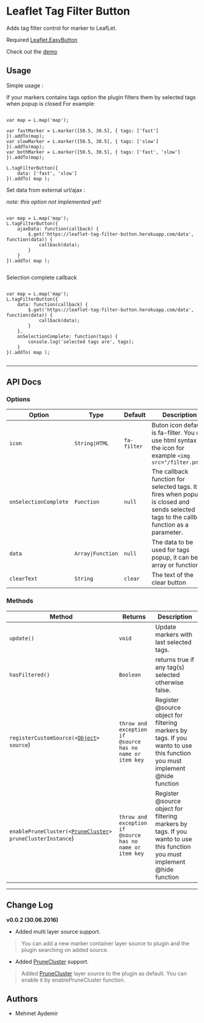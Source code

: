 # Leaflet Tag Filter Button
Adds tag filter control for marker to LeafLet. 

Required [Leaflet.EasyButton](https://github.com/CliffCloud/Leaflet.EasyButton)

Check out the [demo](https://leaflet-tag-filter-button.herokuapp.com)

Usage
-----

Simple usage :

If your markers contains tags option the plugin filters them by selected tags when popup is closed
For example:

```

var map = L.map('map');

var fastMarker = L.marker([50.5, 30.5], { tags: ['fast'] }).addTo(map); 
var slowMarker = L.marker([50.5, 30.5], { tags: ['slow'] }).addTo(map);
var bothMarker = L.marker([50.5, 30.5], { tags: ['fast', 'slow'] }).addTo(map);

L.tagFilterButton({
	data: ['fast', 'slow']
}).addTo( map );

```


Set data from external url/ajax :

*note: this option not implemented yet!*

```

var map = L.map('map');
L.tagFilterButton({
	ajaxData: function(callback) {
		$.get('https://leaflet-tag-filter-button.herokuapp.com/data', function(data)) {
			callback(data);
		}
	}
}).addTo( map );


```

Selection complete callback

```

var map = L.map('map');
L.tagFilterButton({
	data: function(callback) {
		$.get('https://leaflet-tag-filter-button.herokuapp.com/data', function(data)) {
			callback(data);
		}
	},
	onSelectionComplete: function(tags) {
		console.log('selected tags are', tags);
	}
}).addTo( map );


```


----------


API Docs
------

### Options

Option                 | Type          | Default              | Description
-----------------------|---------------|----------------------|----------------------------
`icon`               | `String\|HTML`  | `fa-filter`          | Buton icon default is fa-filter. You can use html syntax for the icon for example `<img src="/filter.png">`
`onSelectionComplete`               | `Function`  | `null`    | The callback function for selected tags. It fires when popup is closed and sends selected tags to the callback function as a parameter.
`data`               | `Array\|Function`  | `null`    | The data to be used for tags popup, it can be array or function
`clearText`               | `String`  | `clear`    | The text of the clear button

### Methods

Method                          | Returns		| Description
--------------------------------|---------------|----------------------------
`update()`                      | `void`			| Update markers with last selected tags.
`hasFiltered()`                 | `Boolean`		| returns true if any tag(s) selected otherwise false.
`registerCustomSource(<`[`Object`](https://developer.mozilla.org/en-US/docs/Web/JavaScript/Reference/Global_Objects/Object)`> source`) | `throw and exception if @source has no name or item key`		| Register @source object for filtering markers by tags. If you wanto to use this function you must implement @hide function  
`enablePruneCluster(<`[`PruneCluster`](https://github.com/SINTEF-9012/PruneCluster)`> pruneClusterInstance`) | `throw and exception if @source has no name or item key`		| Register @source object for filtering markers by tags. If you wanto to use this function you must implement @hide function  


----------

Change Log
-----

**v0.0.2 (30.06.2016)**

 - Added multi layer source support. 
 > You can add a new marker container layer source to plugin and the plugin searching on added source.
 
 - Added [PruneCluster](https://github.com/SINTEF-9012/PruneCluster) support.
 > Added [PruneCluster](https://github.com/SINTEF-9012/PruneCluster)  layer source to the plugin as default. You can enable it by enablePruneCluster function.

Authors
-------

* Mehmet Aydemir
